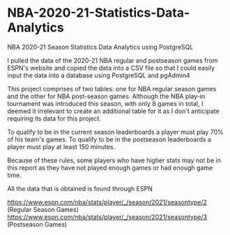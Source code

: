 # NBA-2020-21-Statistics-Data-Analytics
NBA 2020-21 Season Statistics Data Analytics using PostgreSQL

I pulled the data of the 2020-21 NBA regular and postseason games from ESPN's website and copied the data into a CSV file so that I could easily input the data into a database using PostgreSQL and pgAdmin4

This project comprises of two tables: one for NBA regular season games and the other for NBA post-season games. Although the NBA play-in tournament was introduced this season, with only 8 games in total, I deemed it irrelevant to create an additional table for it as I don't anticipate requiring its data for this project.

To qualify to be in the current season leaderboards a player must play 70% of his team's games.
To qualify to be in the postseason leaderboards a player must play at least 150 minutes.

Because of these rules, some players who have higher stats may not be in this report as they have not played enough games or had enough game time.


All the data that is obtained is found through ESPN 

https://www.espn.com/nba/stats/player/_/season/2021/seasontype/2 (Regular Season Games)
https://www.espn.com/nba/stats/player/_/season/2021/seasontype/3 (Postseason Games)
